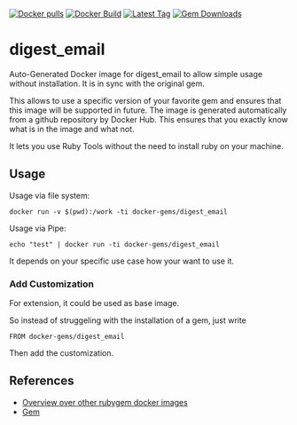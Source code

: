 [![Docker pulls](https://img.shields.io/docker/pulls/rubygem/digest_email.svg)](https://hub.docker.com/r/rubygem/digest_email/)
[![Docker Build](https://img.shields.io/docker/automated/rubygem/digest_email.svg)](https://hub.docker.com/r/rubygem/digest_email/)
[![Latest Tag](https://img.shields.io/github/tag/docker-rubygem/digest_email.svg)](https://hub.docker.com/r/rubygem/digest_email/)
[![Gem Downloads](https://img.shields.io/gem/dt/digest_email.svg)](https://rubygems.org/gems/digest_email/)
# digest_email

Auto-Generated Docker image for digest_email to allow simple usage without installation.
It is in sync with the original gem.

This allows to use a specific version of your favorite gem and ensures that this image will be supported in future.
The image is generated automatically from a github repository by Docker Hub.
This ensures that you exactly know what is in the image and what not.

It lets you use Ruby Tools without the need to install ruby on your machine.

## Usage

Usage via file system:

`docker run -v $(pwd):/work -ti docker-gems/digest_email`

Usage via Pipe:

`echo "test" | docker run -ti docker-gems/digest_email`

It depends on your specific use case how your want to use it.

### Add Customization

For extension, it could be used as base image.

So instead of struggeling with the installation of a gem, just write

`FROM docker-gems/digest_email`

Then add the customization.

## References

 - [Overview over other rubygem docker images](https://github.com/thinkbot/docker-rubygem)
 - [Gem](https://rubygems.org/gems/digest_email/)
